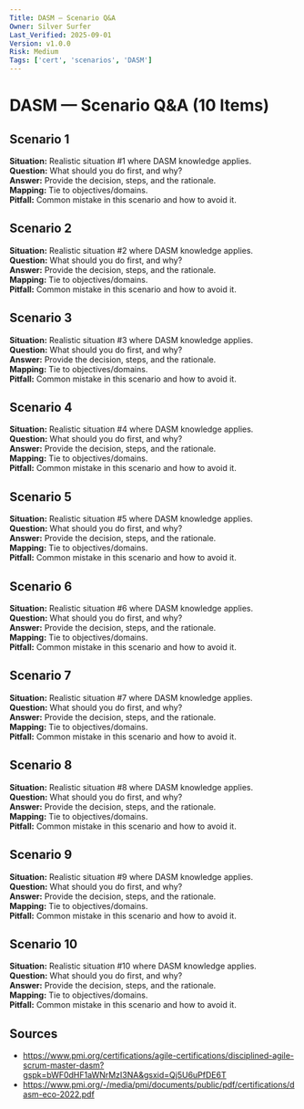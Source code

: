 ```yaml
---
Title: DASM — Scenario Q&A
Owner: Silver Surfer
Last_Verified: 2025-09-01
Version: v1.0.0
Risk: Medium
Tags: ['cert', 'scenarios', 'DASM']
---
```


# DASM — Scenario Q&A (10 Items)

## Scenario 1

**Situation:** Realistic situation #1 where DASM knowledge applies.  
**Question:** What should you do first, and why?  
**Answer:** Provide the decision, steps, and the rationale.  
**Mapping:** Tie to objectives/domains.  
**Pitfall:** Common mistake in this scenario and how to avoid it.

## Scenario 2

**Situation:** Realistic situation #2 where DASM knowledge applies.  
**Question:** What should you do first, and why?  
**Answer:** Provide the decision, steps, and the rationale.  
**Mapping:** Tie to objectives/domains.  
**Pitfall:** Common mistake in this scenario and how to avoid it.

## Scenario 3

**Situation:** Realistic situation #3 where DASM knowledge applies.  
**Question:** What should you do first, and why?  
**Answer:** Provide the decision, steps, and the rationale.  
**Mapping:** Tie to objectives/domains.  
**Pitfall:** Common mistake in this scenario and how to avoid it.

## Scenario 4

**Situation:** Realistic situation #4 where DASM knowledge applies.  
**Question:** What should you do first, and why?  
**Answer:** Provide the decision, steps, and the rationale.  
**Mapping:** Tie to objectives/domains.  
**Pitfall:** Common mistake in this scenario and how to avoid it.

## Scenario 5

**Situation:** Realistic situation #5 where DASM knowledge applies.  
**Question:** What should you do first, and why?  
**Answer:** Provide the decision, steps, and the rationale.  
**Mapping:** Tie to objectives/domains.  
**Pitfall:** Common mistake in this scenario and how to avoid it.

## Scenario 6

**Situation:** Realistic situation #6 where DASM knowledge applies.  
**Question:** What should you do first, and why?  
**Answer:** Provide the decision, steps, and the rationale.  
**Mapping:** Tie to objectives/domains.  
**Pitfall:** Common mistake in this scenario and how to avoid it.

## Scenario 7

**Situation:** Realistic situation #7 where DASM knowledge applies.  
**Question:** What should you do first, and why?  
**Answer:** Provide the decision, steps, and the rationale.  
**Mapping:** Tie to objectives/domains.  
**Pitfall:** Common mistake in this scenario and how to avoid it.

## Scenario 8

**Situation:** Realistic situation #8 where DASM knowledge applies.  
**Question:** What should you do first, and why?  
**Answer:** Provide the decision, steps, and the rationale.  
**Mapping:** Tie to objectives/domains.  
**Pitfall:** Common mistake in this scenario and how to avoid it.

## Scenario 9

**Situation:** Realistic situation #9 where DASM knowledge applies.  
**Question:** What should you do first, and why?  
**Answer:** Provide the decision, steps, and the rationale.  
**Mapping:** Tie to objectives/domains.  
**Pitfall:** Common mistake in this scenario and how to avoid it.

## Scenario 10

**Situation:** Realistic situation #10 where DASM knowledge applies.  
**Question:** What should you do first, and why?  
**Answer:** Provide the decision, steps, and the rationale.  
**Mapping:** Tie to objectives/domains.  
**Pitfall:** Common mistake in this scenario and how to avoid it.

## Sources
- https://www.pmi.org/certifications/agile-certifications/disciplined-agile-scrum-master-dasm?gspk=bWF0dHF1aWNrMzI3NA&gsxid=Qj5U6uPfDE6T
- https://www.pmi.org/-/media/pmi/documents/public/pdf/certifications/dasm-eco-2022.pdf
